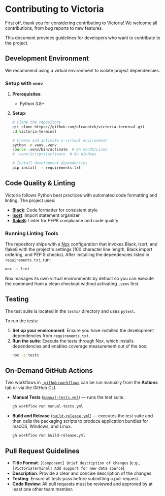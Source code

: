 # Contributing to Victoria

First off, thank you for considering contributing to Victoria! We welcome all contributions, from bug reports to new features.

This document provides guidelines for developers who want to contribute to the project.

## Development Environment

We recommend using a virtual environment to isolate project dependencies.

### Setup with `venv`

1.  **Prerequisites**:
    - Python 3.8+

2.  **Setup**:
    ```bash
    # Clone the repository
    git clone https://github.com/elcanotek/victoria-terminal.git
    cd victoria-terminal

    # Create and activate a virtual environment
    python -m venv .venv
    source .venv/bin/activate  # On macOS/Linux
    # .venv\Scripts\activate  # On Windows

    # Install development dependencies
    pip install -r requirements.txt
    ```

## Code Quality & Linting

Victoria follows Python best practices with automated code formatting and linting. The project uses:

- **[Black](https://black.readthedocs.io/)**: Code formatter for consistent style
- **[isort](https://pycqa.github.io/isort/)**: Import statement organizer
- **[flake8](https://flake8.pycqa.org/)**: Linter for PEP8 compliance and code quality

### Running Linting Tools

The repository ships with a [Nox](https://nox.thea.codes/) configuration that
invokes Black, isort, and flake8 with the project's settings (100 character line
length, Black import ordering, and PEP 8 checks). After installing the
dependencies listed in `requirements.txt`, run:

```bash
nox -s lint
```

Nox manages its own virtual environments by default so you can execute the
command from a clean checkout without activating `.venv` first.

## Testing

The test suite is located in the `tests/` directory and uses `pytest`.

To run the tests:

1.  **Set up your environment**: Ensure you have installed the development dependencies from `requirements.txt`.
2.  **Run the suite**: Execute the tests through Nox, which installs
    dependencies and enables coverage measurement out of the box:
    ```bash
    nox -s tests
    ```

## On-Demand GitHub Actions

Two workflows in [`.github/workflows`](.github/workflows) can be run manually from the **Actions** tab or via the GitHub CLI.

* **Manual Tests** ([`manual-tests.yml`](.github/workflows/manual-tests.yml)) — runs the test suite.
  ```bash
  gh workflow run manual-tests.yml
  ```

* **Build and Release** ([`build-release.yml`](.github/workflows/build-release.yml)) — executes the test suite and then calls the packaging scripts to produce application bundles for macOS, Windows, and Linux.
  ```bash
  gh workflow run build-release.yml
  ```

## Pull Request Guidelines

- **Title Format**: `[Component] Brief description of changes` (e.g., `[VictoriaTerminal] Add support for new data source`).
- **Description**: Provide a clear and concise description of the changes.
- **Testing**: Ensure all tests pass before submitting a pull request.
- **Code Review**: All pull requests must be reviewed and approved by at least one other team member.
